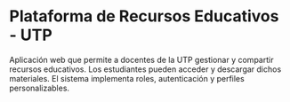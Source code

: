 # Plataforma de Recursos Educativos - UTP

Aplicación web que permite a docentes de la UTP gestionar y compartir recursos educativos. Los estudiantes pueden acceder y descargar dichos materiales. El sistema implementa roles, autenticación y perfiles personalizables.
